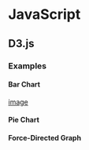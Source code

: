 # JavaScript


## D3.js

### Examples

#### Bar Chart
[image](D3.js%20Bar%20Chart/bar_chart_d3.png)

#### Pie Chart


#### Force-Directed Graph
